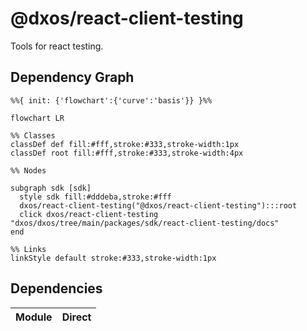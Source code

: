 # @dxos/react-client-testing

Tools for react testing.

## Dependency Graph

```mermaid
%%{ init: {'flowchart':{'curve':'basis'}} }%%

flowchart LR

%% Classes
classDef def fill:#fff,stroke:#333,stroke-width:1px
classDef root fill:#fff,stroke:#333,stroke-width:4px

%% Nodes

subgraph sdk [sdk]
  style sdk fill:#dddeba,stroke:#fff
  dxos/react-client-testing("@dxos/react-client-testing"):::root
  click dxos/react-client-testing "dxos/dxos/tree/main/packages/sdk/react-client-testing/docs"
end

%% Links
linkStyle default stroke:#333,stroke-width:1px
```

## Dependencies

| Module | Direct |
|---|---|
